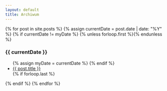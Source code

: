 ```yaml
---
layout: default
title: Archiwum
---
```


<section class="archive-post-list">

   {% for post in site.posts %}
       {% assign currentDate = post.date | date: "%Y" %}
       {% if currentDate != myDate %}
           {% unless forloop.first %}</ul>{% endunless %}
           <h3>{{ currentDate }}</h3>
           <ul>
           {% assign myDate = currentDate %}
       {% endif %}
       <li><a href="{{ post.url }}">{{ post.title }}</a></li>
       {% if forloop.last %}</ul>{% endif %}
   {% endfor %}

</section>